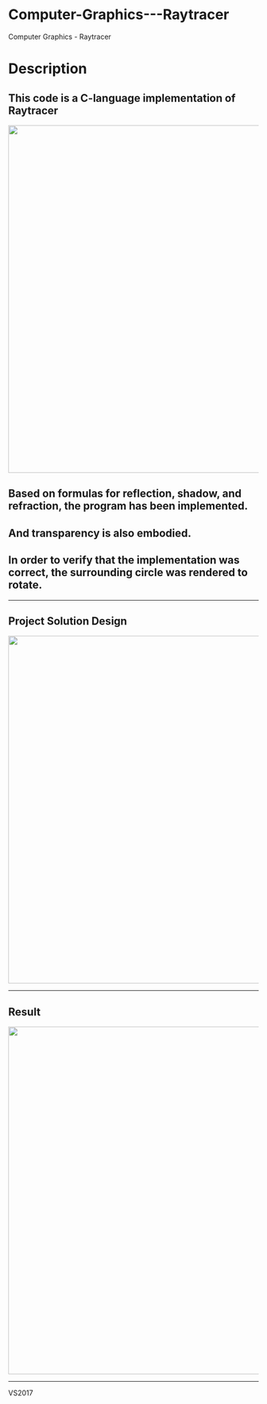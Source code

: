 # Computer-Graphics---Raytracer
Computer Graphics - Raytracer

Description
===========

This code is a C-language implementation of Raytracer
----------------------------------------------

<img width="700" src="https://user-images.githubusercontent.com/44941601/72059037-8c093e80-3314-11ea-9874-9e5957b51c0e.png"> 

Based on formulas for reflection, shadow, and refraction, the program has been implemented.
------------------------------------------------------------------
And transparency is also embodied.
------------------------------------------------------------------
In order to verify that the implementation was correct, the surrounding circle was rendered to rotate.
-------------------------------------------------------------------


<hr/>  

Project Solution Design 
-----------------------

<img width="700" src="https://user-images.githubusercontent.com/44941601/72230728-cddb0300-35fa-11ea-9321-013f6d64492b.png"> 


<hr/>  

Result  
----------------
<img width="700" src="https://user-images.githubusercontent.com/44941601/72059235-f9b56a80-3314-11ea-8d71-fa709c98013f.gif"> 

<hr/>  
VS2017
